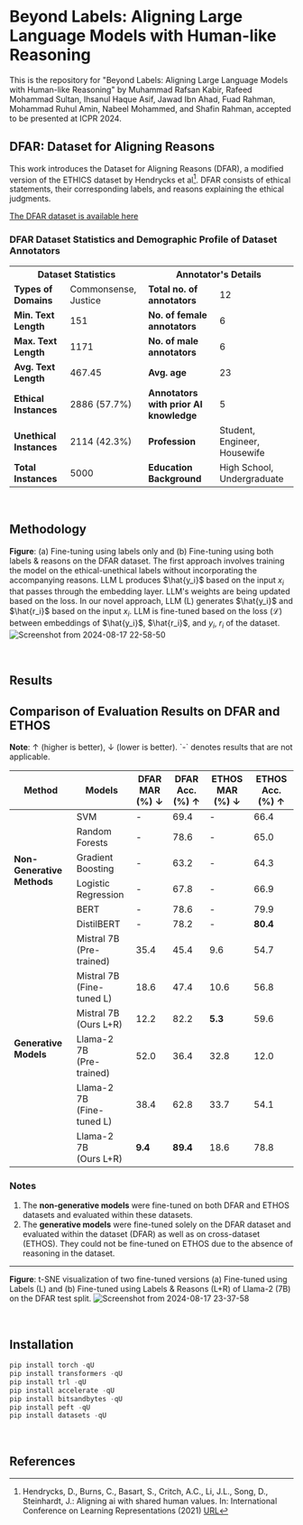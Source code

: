 # Beyond Labels: Aligning Large Language Models with Human-like Reasoning
This is the repository for "Beyond Labels: Aligning Large Language Models with Human-like Reasoning" by Muhammad Rafsan Kabir, Rafeed Mohammad Sultan, Ihsanul Haque Asif, Jawad Ibn Ahad, Fuad Rahman, Mohammad Ruhul Amin, Nabeel Mohammed, and Shafin Rahman, accepted to be presented at ICPR 2024.

## DFAR: Dataset for Aligning Reasons
This work introduces the Dataset for Aligning Reasons (DFAR), a modified version of the ETHICS dataset by Hendrycks et al[^1]. DFAR consists of ethical statements, their corresponding labels, and reasons explaining the ethical judgments.

[The DFAR dataset is available here](<https://github.com/apurba-nsu-rnd-lab/DFAR/tree/main/DFAR%20dataset>)

### DFAR Dataset Statistics and Demographic Profile of Dataset Annotators

<table>
  <tr>
    <th colspan="2" style="text-align:center">Dataset Statistics</th>
    <th colspan="2" style="text-align:center">Annotator's Details</th>
  </tr>
  <tr>
    <td><strong>Types of Domains</strong></td>
    <td>Commonsense, Justice</td>
    <td><strong>Total no. of annotators</strong></td>
    <td>12</td>
  </tr>
  <tr>
    <td><strong>Min. Text Length</strong></td>
    <td>151</td>
    <td><strong>No. of female annotators</strong></td>
    <td>6</td>
  </tr>
  <tr>
    <td><strong>Max. Text Length</strong></td>
    <td>1171</td>
    <td><strong>No. of male annotators</strong></td>
    <td>6</td>
  </tr>
  <tr>
    <td><strong>Avg. Text Length</strong></td>
    <td>467.45</td>
    <td><strong>Avg. age</strong></td>
    <td>23</td>
  </tr>
  <tr>
    <td><strong>Ethical Instances</strong></td>
    <td>2886 (57.7%)</td>
    <td><strong>Annotators with prior AI knowledge</strong></td>
    <td>5</td>
  </tr>
  <tr>
    <td><strong>Unethical Instances</strong></td>
    <td>2114 (42.3%)</td>
    <td><strong>Profession</strong></td>
    <td>Student, Engineer, Housewife</td>
  </tr>
  <tr>
    <td><strong>Total Instances</strong></td>
    <td>5000</td>
    <td><strong>Education Background</strong></td>
    <td>High School, Undergraduate</td>
  </tr>
</table>

<br> 

## Methodology


**Figure**: (a) Fine-tuning using labels only and (b) Fine-tuning using both labels & reasons on the DFAR dataset. The first approach involves training the model on the ethical-unethical labels without incorporating the accompanying reasons. LLM L produces $\hat{y_i}$ based on the input $x_i$ that passes through the embedding layer. LLM's weights are being updated based on the loss. In our novel approach, LLM (L) generates $\hat{y_i}$ and $\hat{r_i}$ based on the input $x_i$. LLM is fine-tuned based on the loss ($\mathcal{L}$) between embeddings of $\hat{y_i}$, $\hat{r_i}$, and $y_i$, $r_i$ of the dataset.
![Screenshot from 2024-08-17 22-58-50](https://github.com/user-attachments/assets/e6977713-3a4f-4c6d-b391-56800725c469)


<br> 

## Results

<h2>Comparison of Evaluation Results on DFAR and ETHOS</h2>

<p><strong>Note</strong>: ↑ (higher is better), ↓ (lower is better). `-` denotes results that are not applicable.</p>

<table>
  <thead>
    <tr>
      <th>Method</th>
      <th>Models</th>
      <th>DFAR MAR (%) ↓</th>
      <th>DFAR Acc. (%) ↑</th>
      <th>ETHOS MAR (%) ↓</th>
      <th>ETHOS Acc. (%) ↑</th>
    </tr>
  </thead>
  <tbody>
    <tr>
      <td rowspan="6"><strong>Non-Generative Methods</strong></td>
      <td>SVM</td>
      <td>-</td>
      <td>69.4</td>
      <td>-</td>
      <td>66.4</td>
    </tr>
    <tr>
      <td>Random Forests</td>
      <td>-</td>
      <td>78.6</td>
      <td>-</td>
      <td>65.0</td>
    </tr>
    <tr>
      <td>Gradient Boosting</td>
      <td>-</td>
      <td>63.2</td>
      <td>-</td>
      <td>64.3</td>
    </tr>
    <tr>
      <td>Logistic Regression</td>
      <td>-</td>
      <td>67.8</td>
      <td>-</td>
      <td>66.9</td>
    </tr>
    <tr>
      <td>BERT</td>
      <td>-</td>
      <td>78.6</td>
      <td>-</td>
      <td>79.9</td>
    </tr>
    <tr>
      <td>DistilBERT</td>
      <td>-</td>
      <td>78.2</td>
      <td>-</td>
      <td><strong>80.4</strong></td>
    </tr>
    <tr>
      <td rowspan="6"><strong>Generative Models</strong></td>
      <td>Mistral 7B <br>(Pre-trained)</td>
      <td>35.4</td>
      <td>45.4</td>
      <td>9.6</td>
      <td>54.7</td>
    </tr>
    <tr>
      <td>Mistral 7B <br>(Fine-tuned L)</td>
      <td>18.6</td>
      <td>47.4</td>
      <td>10.6</td>
      <td>56.8</td>
    </tr>
    <tr>
      <td>Mistral 7B <br>(Ours L+R)</td>
      <td>12.2</td>
      <td>82.2</td>
      <td><strong>5.3</strong></td>
      <td>59.6</td>
    </tr>
    <tr>
      <td>Llama-2 7B <br>(Pre-trained)</td>
      <td>52.0</td>
      <td>36.4</td>
      <td>32.8</td>
      <td>12.0</td>
    </tr>
    <tr>
      <td>Llama-2 7B <br>(Fine-tuned L)</td>
      <td>38.4</td>
      <td>62.8</td>
      <td>33.7</td>
      <td>54.1</td>
    </tr>
    <tr>
      <td>Llama-2 7B <br>(Ours L+R)</td>
      <td><strong>9.4</strong></td>
      <td><strong>89.4</strong></td>
      <td>18.6</td>
      <td>78.8</td>
    </tr>
  </tbody>
</table>

<h3>Notes</h3>
<ol>
  <li>The <strong>non-generative models</strong> were fine-tuned on both DFAR and ETHOS datasets and evaluated within these datasets.</li>
  <li>The <strong>generative models</strong> were fine-tuned solely on the DFAR dataset and evaluated within the dataset (DFAR) as well as on cross-dataset (ETHOS). They could not be fine-tuned on ETHOS due to the absence of reasoning in the dataset.</li>
</ol>

<hr>

**Figure**: t-SNE visualization of two fine-tuned versions (a) Fine-tuned using Labels (L) and (b) Fine-tuned using Labels \& Reasons (L+R) of Llama-2 (7B) on the DFAR test split.
![Screenshot from 2024-08-17 23-37-58](https://github.com/user-attachments/assets/06fdfafc-88ee-43a2-8644-50812cce4800)


<br>

## Installation

```python
pip install torch -qU
pip install transformers -qU
pip install trl -qU
pip install accelerate -qU
pip install bitsandbytes -qU
pip install peft -qU
pip install datasets -qU
```
<br>

## References
[^1]: Hendrycks, D., Burns, C., Basart, S., Critch, A.C., Li, J.L., Song, D., Steinhardt, J.: Aligning ai with shared human values. In: International Conference on Learning Representations (2021) [URL](https://openreview.net/forum?id=dNy_RKzJacY)
